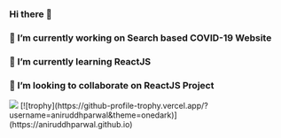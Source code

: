 ### Hi there 👋
### 🔭 I’m currently working on Search based COVID-19 Website 
### 🌱 I’m currently learning ReactJS
### 👯 I’m looking to collaborate on ReactJS Project
<img src="https://github-readme-stats.vercel.app/api?username=aniruddhparwal&&show_icons=true&title_color=ffffff&icon_color=bb2acf&text_color=daf7dc&bg_color=151515">
[![trophy](https://github-profile-trophy.vercel.app/?username=aniruddhparwal&theme=onedark)](https://aniruddhparwal.github.io)

<!--
**aniruddhparwal/aniruddhparwal** is a ✨ _special_ ✨ repository because its `README.md` (this file) appears on your GitHub profile.

Here are some ideas to get you started:

- 🔭 I’m currently working on ...
- 🌱 I’m currently learning ...
- 👯 I’m looking to collaborate on ...
- 🤔 I’m looking for help with ...
- 💬 Ask me about ...
- 📫 How to reach me: ...
- 😄 Pronouns: ...
- ⚡ Fun fact: ...
-->
